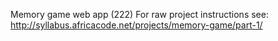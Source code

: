 Memory game web app (222)
For raw project instructions see: http://syllabus.africacode.net/projects/memory-game/part-1/